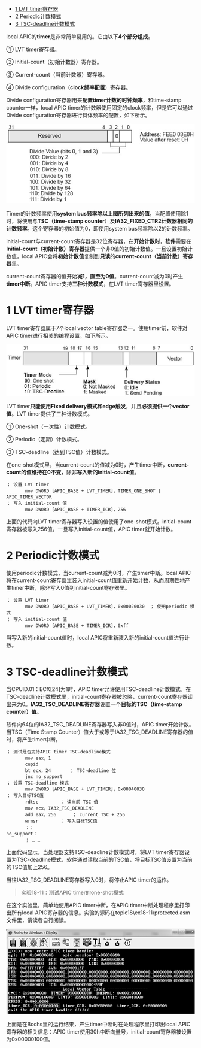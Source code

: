 
<!-- @import "[TOC]" {cmd="toc" depthFrom=1 depthTo=6 orderedList=false} -->

<!-- code_chunk_output -->

* [1 LVT timer寄存器](#1-lvt-timer寄存器)
* [2 Periodic计数模式](#2-periodic计数模式)
* [3 TSC\-deadline计数模式](#3-tsc-deadline计数模式)

<!-- /code_chunk_output -->

local APIC的**timer**是非常简单易用的。它由以下**4个部分组成**。

① LVT timer寄存器。

② Initial\-count（初始计数器）寄存器。

③ Current\-count（当前计数器）寄存器。

④ Divide configuration（**clock频率配置**）寄存器。

Divide configuration寄存器用来**配置timer计数的时钟频率**，和time\-stamp counter一样，local APIC timer的计数器使用固定的clock频率，但是它可以通过Divide configuration寄存器进行具体频率的配置，如下所示。

![config](./images/62.png)

Timer的计数频率使用**system bus频率除以上图所列出来的值**，当配置使用除1时，将使用与**TSC（time\-stamp counter**）及**IA32\_FIXED\_CTR2计数器相同的计数频率**。这个寄存器的初始值为0，即使用system bus频率除以2的计数频率。

initial\-count与current\-count寄存器是32位寄存器，在**开始计数时**，**软件**需要在**Initial\-count（初始计数）寄存器**提供一个非0值的初始计数值。一旦设置初始计数值，local APIC会将**初始计数值**复制到**只读**的**current\-count（当前计数）寄存器**里。

current\-count寄存器的值开始**减1，直至为0值**。current\-count减为0时产生**timer中断**。APIC timer支持**三种计数模式**，在LVT timer寄存器里设置。

# 1 LVT timer寄存器

LVT timer寄存器属于7个local vector table寄存器之一。使用timer前，软件对APIC timer进行相关的编程设置，如下所示。

![config](./images/63.png)

LVT timer**只能使用Fixed delivery模式和edge触发**，并且**必须提供一个vector值**。LVT timer提供了三种计数模式。

① One\-shot（一次性）计数模式。

② Periodic（定期）计数模式。

③ TSC\-deadline（达到TSC值）计数模式。

在one\-shot模式里，当current\-count的值减为0时，产生timer中断，**current\-count的值维持在0不变**，除非**写入新的initial\-count值**。

```x86asm
； 设置 LVT timer
       mov DWORD [APIC_BASE + LVT_TIMER]，TIMER_ONE_SHOT | APIC_TIMER_VECTOR
； 写入 initial-count 值
       mov DWORD [APIC_BASE + TIMER_ICR]，256
```

上面的代码向LVT timer寄存器写入设置的值使用了one\-shot模式。initial\-count寄存器被写入256值。一旦写入initial\-count值，APIC timer就开始计数。

# 2 Periodic计数模式

使用periodic计数模式，当current\-count减为0时，产生timer中断。local APIC将在current\-count寄存器里装入initial\-count值重新开始计数，从而周期性地产生timer中断，除非写入0值到initial\-count寄存器里。

```x86asm
； 设置 LVT timer
       mov DWORD [APIC_BASE + LVT_TIMER]，0x00020030  ； 使用periodic 模式
； 写入 initial-count 值
       mov DWORD [APIC_BASE + TIMER_ICR]，0xff
```

当写入新的initial\-count值时，local APIC将重新装入新的initial-count值进行计数。

# 3 TSC\-deadline计数模式

当CPUID.01：ECX[24]为1时，APIC timer允许使用TSC\-deadline计数模式。在TSC\-deadline计数模式里，initial\-count寄存器被忽略，current\-count寄存器读出来为0。**IA32\_TSC\_DEADLINE寄存器**设置一个**目标的TSC（time\-stamp counter）值**。

软件向64位的IA32\_TSC\_DEADLINE寄存器写入非0值时，APIC timer开始计数。当TSC（Time Stamp Counter）值大于或等于IA32\_TSC\_DEADLINE寄存器的值时，将产生timer中断。

```x86asm
； 测试是否支持APIC timer TSC-deadline模式
       mov eax，1
       cupid
       bt ecx，24       ； TSC-deadline 位
       jnc no_support
； 设置 TSC-deadline 模式
       mov DWORD [APIC_BASE + LVT_TIMER]，0x00040030
； 写入目标TSC值
       rdtsc        ； 读当前 TSC 值
       mov ecx，IA32_TSC_DEADLINE
       add eax，256      ； current_TSC + 256
       wrmsr        ； 写入目标TSC值
       ；；
no_support：
       ； … …
```
上面代码显示，当处理器支持TSC\-deadline计数模式时，将LVT timer寄存器设置为TSC-deadline模式，软件通过读取当前的TSC值，将目标TSC值设置为当前的TSC值加上256。

当往IA32\_TSC\_DEADLINE寄存器写入0时，将停止APIC timer的运作。

>实验18-11：测试APIC timer的one-shot模式

在这个实验里，简单地使用APIC timer中断，在APIC timer中断处理程序里打印出所有local APIC寄存器的信息。实验的源码在topic18\ex18-11\protected.asm文件里，请读者自行阅读。

![config](./images/64.png)

上面是在Bochs里的运行结果，产生timer中断时在处理程序里打印出local APIC寄存器的相关信息：APIC timer使用30h中断向量号，initial\-count寄存器被设置为0x00000100值。